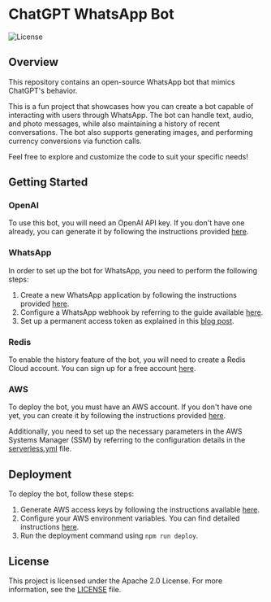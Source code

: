 # ChatGPT WhatsApp Bot

![License](https://img.shields.io/badge/License-Apache%202.0-blue.svg)

## Overview

This repository contains an open-source WhatsApp bot that mimics ChatGPT's behavior.

This is a fun project that showcases how you can create a bot capable of interacting with users through WhatsApp. The bot can handle text, audio, and photo messages, while also maintaining a history of recent conversations.
The bot also supports generating images, and performing currency conversions via function calls.

Feel free to explore and customize the code to suit your specific needs!

## Getting Started

### OpenAI

To use this bot, you will need an OpenAI API key. If you don't have one already, you can generate it by following the instructions provided [here](https://www.howtogeek.com/885918/how-to-get-an-openai-api-key/).

### WhatsApp

In order to set up the bot for WhatsApp, you need to perform the following steps:

1. Create a new WhatsApp application by following the instructions provided [here](https://developers.facebook.com/docs/whatsapp/cloud-api/get-started#set-up-developer-assets).
2. Configure a WhatsApp webhook by referring to the guide available [here](https://developers.facebook.com/docs/graph-api/webhooks/getting-started).
3. Set up a permanent access token as explained in this [blog post](https://developers.facebook.com/blog/post/2022/12/05/auth-tokens/).

### Redis

To enable the history feature of the bot, you will need to create a Redis Cloud account. You can sign up for a free account [here](https://redis.com/try-free/).

### AWS

To deploy the bot, you must have an AWS account. If you don't have one yet, you can create it by following the instructions provided [here](https://docs.aws.amazon.com/accounts/latest/reference/manage-acct-creating.html).

Additionally, you need to set up the necessary parameters in the AWS Systems Manager (SSM) by referring to the configuration details in the [serverless.yml](https://github.com/ofekray/chatgpt-whatsapp-bot/blob/main/serverless.yml) file.

## Deployment

To deploy the bot, follow these steps:

1. Generate AWS access keys by following the instructions available [here](https://docs.aws.amazon.com/keyspaces/latest/devguide/access.credentials.html).
2. Configure your AWS environment variables. You can find detailed instructions [here](https://docs.aws.amazon.com/cli/latest/userguide/cli-configure-envvars.html).
3. Run the deployment command using `npm run deploy`.

## License

This project is licensed under the Apache 2.0 License. For more information, see the [LICENSE](https://github.com/ofekray/chatgpt-whatsapp-bot/blob/main/LICENSE) file.
